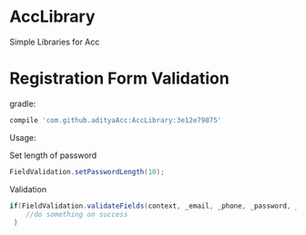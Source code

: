 # AccLibrary
Simple Libraries for Acc

# Registration Form Validation

gradle:

```groovy
compile 'com.github.adityaAcc:AccLibrary:3e12e79875'
```
Usage:

Set length of password
```groovy
FieldValidation.setPasswordLength(10);
```
Validation
```groovy
if(FieldValidation.validateFields(context, _email, _phone, _password, _confPass)){
    //do something on success
 }
```

